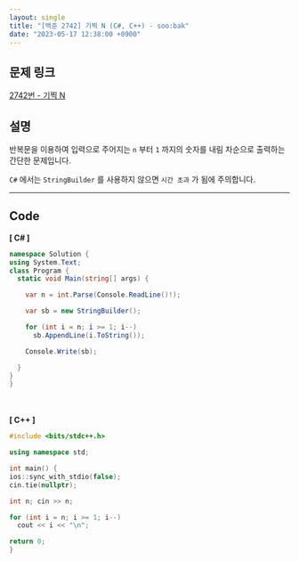 ```yaml
---
layout: single
title: "[백준 2742] 기찍 N (C#, C++) - soo:bak"
date: "2023-05-17 12:38:00 +0900"
---
```


## 문제 링크
  [2742번 - 기찍 N](https://www.acmicpc.net/problem/2742)

## 설명
반복문을 이용하여 입력으로 주어지는 `n` 부터 `1` 까지의 숫자를 내림 차순으로 출력하는 간단한 문제입니다. <br>

`C#` 에서는 `StringBuilder` 를 사용하지 않으면 `시간 초과` 가 됨에 주의합니다. <br>

- - -

## Code
<b>[ C# ] </b>
<br>

  ```c#
namespace Solution {
  using System.Text;
  class Program {
    static void Main(string[] args) {

      var n = int.Parse(Console.ReadLine()!);

      var sb = new StringBuilder();

      for (int i = n; i >= 1; i--)
        sb.AppendLine(i.ToString());

      Console.Write(sb);

    }
  }
}
  ```
<br><br>
<b>[ C++ ] </b>
<br>

  ```c++
#include <bits/stdc++.h>

using namespace std;

int main() {
  ios::sync_with_stdio(false);
  cin.tie(nullptr);

  int n; cin >> n;

  for (int i = n; i >= 1; i--)
    cout << i << "\n";

  return 0;
}
  ```
